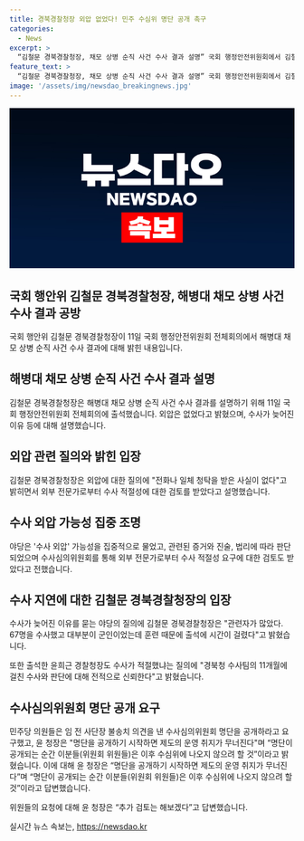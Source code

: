```yaml
---
title: 경북경찰청장 외압 없었다! 민주 수심위 명단 공개 촉구
categories:
  - News
excerpt: >
  “김철문 경북경찰청장, 채모 상병 순직 사건 수사 결과 설명” 국회 행정안전위원회에서 김철문 경북경찰청장은 외압 없이 수사를 진행했다고 밝혔다. 8일 경북청은 채 상병 사건 수사 결과를 발표하면서 의혹의 중심인 임성근 전 해병대 1사단장에게 죄가 없다 판단하고 검찰에 넘기지 않았다. 윤희근 경찰청장도 수사를 적절하다고 언급하며 민주당 의원들은 수심위 명단을 공개하라고 요구했으나, 윤 청장은 “제도의 운영 취지가 무너진다”고 반박했다.
feature_text: >
  “김철문 경북경찰청장, 채모 상병 순직 사건 수사 결과 설명” 국회 행정안전위원회에서 김철문 경북경찰청장은 외압 없이 수사를 진행했다고 밝혔다. 8일 경북청은 채 상병 사건 수사 결과를 발표하면서 의혹의 중심인 임성근 전 해병대 1사단장에게 죄가 없다 판단하고 검찰에 넘기지 않았다. 윤희근 경찰청장도 수사를 적절하다고 언급하며 민주당 의원들은 수심위 명단을 공개하라고 요구했으나, 윤 청장은 “제도의 운영 취지가 무너진다”고 반박했다.
image: '/assets/img/newsdao_breakingnews.jpg'
---
```


<p><img src="/assets/img/newsdao_breakingnews.jpg" alt="bookingtag 속보" /></p>

<h2>국회 행안위 김철문 경북경찰청장, 해병대 채모 상병 사건 수사 결과 공방</h2>

<p data-ke-size="size16">국회 행안위 김철문 경북경찰청장이 11일 국회 행정안전위원회 전체회의에서 해병대 채모 상병 순직 사건 수사 결과에 대해 밝힌 내용입니다. </p>

<h2 data-ke-size="size26">해병대 채모 상병 순직 사건 수사 결과 설명</h2>

<p data-ke-size="size16">김철문 경북경찰청장은 해병대 채모 상병 순직 사건 수사 결과를 설명하기 위해 11일 국회 행정안전위원회 전체회의에 출석했습니다. 외압은 없었다고 밝혔으며, 수사가 늦어진 이유 등에 대해 설명했습니다.</p>

<h2 data-ke-size="size26">외압 관련 질의와 밝힌 입장</h2>

<p data-ke-size="size16">김철문 경북경찰청장은 외압에 대한 질의에 "전화나 일체 청탁을 받은 사실이 없다"고 밝히면서 외부 전문가로부터 수사 적절성에 대한 검토를 받았다고 설명했습니다.</p>

<h2 data-ke-size="size26">수사 외압 가능성 집중 조명</h2>

<p data-ke-size="size16">야당은 '수사 외압' 가능성을 집중적으로 물었고, 관련된 증거와 진술, 법리에 따라 판단되었으며 수사심의위원회를 통해 외부 전문가로부터 수사 적절성 요구에 대한 검토도 받았다고 전했습니다.</p>

<h2 data-ke-size="size26">수사 지연에 대한 김철문 경북경찰청장의 입장</h2>

<p data-ke-size="size16">수사가 늦어진 이유를 묻는 야당의 질의에 김철문 경북경찰청장은 "관련자가 많았다. 67명을 수사했고 대부분이 군인이었는데 훈련 때문에 출석에 시간이 걸렸다"고 밝혔습니다.</p>

<p data-ke-size="size16">또한 출석한 윤희근 경찰청장도 수사가 적절했냐는 질의에 "경북청 수사팀의 11개월에 걸친 수사와 판단에 대해 전적으로 신뢰한다"고 밝혔습니다.</p>

<h2 data-ke-size="size26">수사심의위원회 명단 공개 요구</h2>

<p data-ke-size="size16">민주당 의원들은 임 전 사단장 불송치 의견을 낸 수사심의위원회 명단을 공개하라고 요구했고, 윤 청장은 "명단을 공개하기 시작하면 제도의 운영 취지가 무너진다"며 “명단이 공개되는 순간 이분들(위원회 위원들)은 이후 수심위에 나오지 않으려 할 것”이라고 밝혔습니다. 이에 대해 윤 청장은 “명단을 공개하기 시작하면 제도의 운영 취지가 무너진다”며 “명단이 공개되는 순간 이분들(위원회 위원들)은 이후 수심위에 나오지 않으려 할 것”이라고 답변했습니다.</p>

<p data-ke-size="size16">위원들의 요청에 대해 윤 청장은 “추가 검토는 해보겠다”고 답변했습니다.</p>
실시간 뉴스 속보는, <a href="https://newsdao.kr" rel="dofollow">https://newsdao.kr</a>


